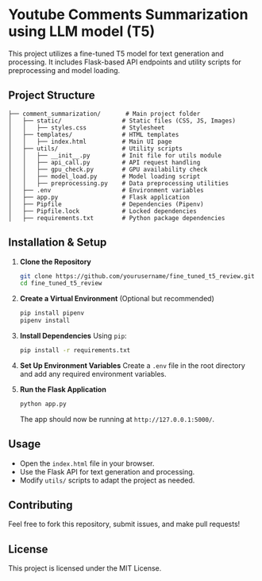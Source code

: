 # Youtube Comments Summarization using LLM model (T5)

This project utilizes a fine-tuned T5 model for text generation and processing. It includes Flask-based API endpoints and utility scripts for preprocessing and model loading.

## Project Structure

```
├── comment_summarization/       # Main project folder
│   ├── static/                 # Static files (CSS, JS, Images)
│   │   ├── styles.css          # Stylesheet
│   ├── templates/              # HTML templates
│   │   ├── index.html          # Main UI page
│   ├── utils/                  # Utility scripts
│   │   ├── __init__.py         # Init file for utils module
│   │   ├── api_call.py         # API request handling
│   │   ├── gpu_check.py        # GPU availability check
│   │   ├── model_load.py       # Model loading script
│   │   ├── preprocessing.py    # Data preprocessing utilities
│   ├── .env                    # Environment variables
│   ├── app.py                  # Flask application
│   ├── Pipfile                 # Dependencies (Pipenv)
│   ├── Pipfile.lock            # Locked dependencies
│   ├── requirements.txt        # Python package dependencies
```

## Installation & Setup

1. **Clone the Repository**
   ```bash
   git clone https://github.com/yourusername/fine_tuned_t5_review.git
   cd fine_tuned_t5_review
   ```

2. **Create a Virtual Environment** (Optional but recommended)
   ```bash
   pip install pipenv
   pipenv install
   ```

3. **Install Dependencies**
   Using `pip`:
   ```bash
   pip install -r requirements.txt
   ```

4. **Set Up Environment Variables**
   Create a `.env` file in the root directory and add any required environment variables.

5. **Run the Flask Application**
   ```bash
   python app.py
   ```
   The app should now be running at `http://127.0.0.1:5000/`.

## Usage
- Open the `index.html` file in your browser.
- Use the Flask API for text generation and processing.
- Modify `utils/` scripts to adapt the project as needed.

## Contributing
Feel free to fork this repository, submit issues, and make pull requests!

## License
This project is licensed under the MIT License.


